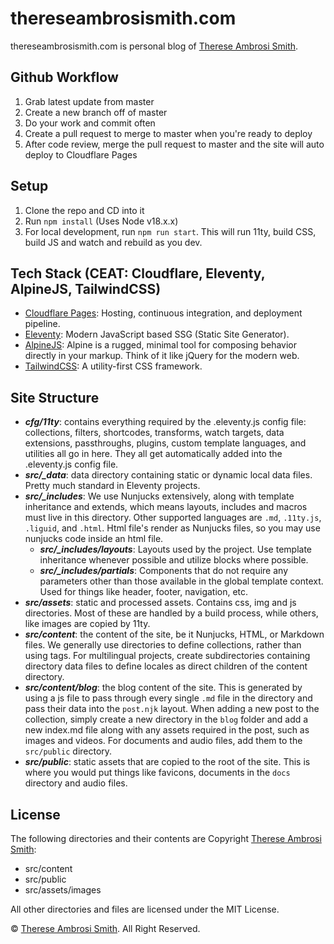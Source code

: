 # thereseambrosismith.com

thereseambrosismith.com is personal blog of [Therese Ambrosi Smith](https://thereseambrosismith.com/).

## Github Workflow

1) Grab latest update from master
2) Create a new branch off of master
3) Do your work and commit often
4) Create a pull request to merge to master when you're ready to deploy
5) After code review, merge the pull request to master and the site will auto deploy to Cloudflare Pages

## Setup

1) Clone the repo and CD into it
2) Run `npm install` (Uses Node v18.x.x)
3) For local development, run `npm run start`. This will run 11ty, build CSS, build JS and watch and rebuild as you dev.

## Tech Stack (CEAT: Cloudflare, Eleventy, AlpineJS, TailwindCSS)

- [Cloudflare Pages](https://developers.cloudflare.com/pages/): Hosting, continuous integration, and deployment pipeline.
- [Eleventy](https://www.11ty.dev/docs/): Modern JavaScript based SSG (Static Site Generator).
- [AlpineJS](https://alpinejs.dev/): Alpine is a rugged, minimal tool for composing behavior directly in your markup. Think of it like jQuery for the modern web.
- [TailwindCSS](https://tailwindcss.com/): A utility-first CSS framework.

## Site Structure

- **_cfg/11ty_**: contains everything required by the .eleventy.js config file: collections, filters, shortcodes, transforms, watch targets, data extensions, passthroughs, plugins, custom template languages, and utilities all go in here. They all get automatically added into the .eleventy.js config file.
- _**src/_data**_: data directory containing static or dynamic local data files. Pretty much standard in Eleventy projects.
- _**src/_includes**_: We use Nunjucks extensively, along with template inheritance and extends, which means layouts, includes and macros must live in this directory. Other supported languages are `.md`, `.11ty.js`, `.liguid`, and `.html`. Html file's render as Nunjucks files, so you may use nunjucks code inside an html file.
  - _**src/_includes/layouts**_: Layouts used by the project. Use template inheritance whenever possible and utilize blocks where possible.
  - _**src/_includes/partials**_: Components that do not require any parameters other than those available in the global template context. Used for things like header, footer, navigation, etc.
- **_src/assets_**: static and processed assets. Contains css, img and js directories. Most of these are handled by a build process, while others, like images are copied by 11ty.
- **_src/content_**: the content of the site, be it Nunjucks, HTML, or Markdown files. We generally use directories to define collections, rather than using tags. For multilingual projects, create subdirectories containing directory data files to define locales as direct children of the content directory.
- **_src/content/blog_**: the blog content of the site. This is generated by using a js file to pass through every single `.md` file in the directory and pass their data into the `post.njk` layout. When adding a new post to the collection, simply create a new directory in the `blog` folder and add a new index.md file along with any assets required in the post, such as images and videos. For documents and audio files, add them to the `src/public` directory.
- **_src/public_**: static assets that are copied to the root of the site. This is where you would put things like favicons, documents in the `docs` directory and audio files.

## License

The following directories and their contents are Copyright [Therese Ambrosi Smith](https://thereseambrosismith.com/):

- src/content
- src/public
- src/assets/images

All other directories and files are licensed under the MIT License.

&copy; [Therese Ambrosi Smith](https://thereseambrosismith.com/). All Right Reserved.
